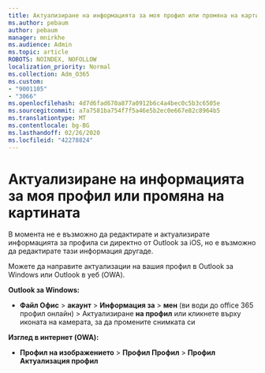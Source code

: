 ```yaml
---
title: Актуализиране на информацията за моя профил или промяна на картината
ms.author: pebaum
author: pebaum
manager: mnirkhe
ms.audience: Admin
ms.topic: article
ROBOTS: NOINDEX, NOFOLLOW
localization_priority: Normal
ms.collection: Adm_O365
ms.custom:
- "9001105"
- "3066"
ms.openlocfilehash: 4d7d6fad670a877a0912b6c4a4bec0c5b3c6505e
ms.sourcegitcommit: a7a7581ba754f7f5a46e5b2ec0e667e82c8964b5
ms.translationtype: MT
ms.contentlocale: bg-BG
ms.lasthandoff: 02/26/2020
ms.locfileid: "42278824"
---
```

# <a name="update-my-profile-information-or-change-my-picture"></a>Актуализиране на информацията за моя профил или промяна на картината

В момента не е възможно да редактирате и актуализирате информацията за профила си директно от Outlook за iOS, но е възможно да редактирате тази информация другаде. 

Можете да направите актуализации на вашия профил в Outlook за Windows или Outlook в уеб (OWA). 

**Outlook за Windows:** 

- **Файл Офис** > **акаунт** > **Информация за** > **мен** (ви води до office 365 профил онлайн) > Актуализиране **на профил** или кликнете върху иконата на камерата, за да промените снимката си  
  
**Изглед в интернет (OWA):** 

- **Профил на изображението** > **Профил Профил** > **Профил Актуализация профил**
